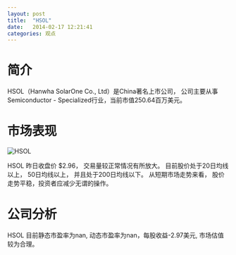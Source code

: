 ```yaml
---
layout: post
title:  "HSOL"
date:   2014-02-17 12:21:41
categories: 观点
---
```


# 简介
HSOL（Hanwha SolarOne Co., Ltd）是China著名上市公司，
公司主要从事Semiconductor - Specialized行业，当前市值250.64百万美元。

# 市场表现

![HSOL](http://finviz.com/chart.ashx?t=HSOL&ty=c&ta=1&p=d&s=l)

HSOL 昨日收盘价 $2.96，
交易量较正常情况有所放大。
目前股价处于20日均线以上，
50日均线以上，
并且处于200日均线以下。
从短期市场走势来看，
股价走势平稳，投资者应减少无谓的操作。

# 公司分析
HSOL 目前静态市盈率为nan, 动态市盈率为nan，每股收益-2.97美元,
市场估值较为合理。
